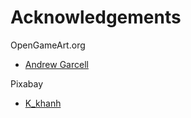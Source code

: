 # Acknowledgements

OpenGameArt.org
  - [Andrew Garcell](https://opengameart.org/users/rzrcoon)

Pixabay
  - [K_khanh](https://pixabay.com/users/k_khanh96-18424544/)
